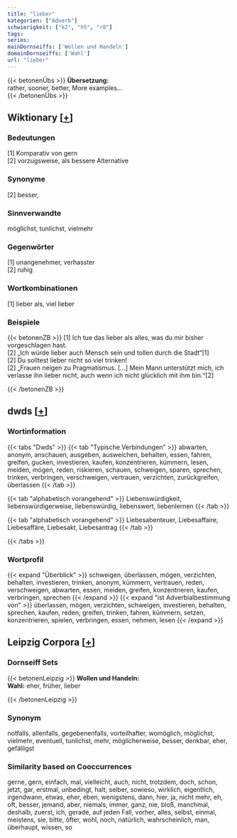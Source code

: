 ```yaml
---
title: "lieber"
kategorien: ["Adverb"]
schwierigkeit: ["k2", "h5", "r8"]
tags:
series:
mainDornseiffs: ['Wollen und Handeln']
domainDornseiffs: ['Wahl']
url: "lieber"
---
```


{{< betonenÜbs >}}
**Übersetzung:**  
rather, sooner, better, More examples...  
{{< /betonenÜbs >}}

## Wiktionary [[+](https://de.wiktionary.org/wiki/lieber)]

### Bedeutungen
[1] Komparativ von gern  
[2] vorzugsweise, als bessere Alternative  

### Synonyme
[2] besser,  

### Sinnverwandte
möglichst, tunlichst, vielmehr  

### Gegenwörter
[1] unangenehmer, verhasster  
[2] ruhig  

### Wortkombinationen
[1] lieber als, viel lieber  

### Beispiele
{{< betonenZB >}}
[1] Ich tue das lieber als alles, was du mir bisher vorgeschlagen hast.  
[2] „Ich würde lieber auch Mensch sein und tollen durch die Stadt“[1]  
[2] Du solltest lieber nicht so viel trinken!  
[2] „Frauen neigen zu Pragmatismus. […] Mein Mann unterstützt mich, ich verlasse ihn lieber nicht, auch wenn ich nicht glücklich mit ihm bin.“[2]  

{{< /betonenZB >}}


## dwds [[+](https://www.dwds.de/wb/lieber)]

### Wortinformation
{{< tabs "Dwds" >}}
{{< tab "Typische Verbindungen" >}}
abwarten, anonym, anschauen, ausgeben, ausweichen, behalten, essen, fahren, greifen, gucken, investieren, kaufen, konzentrieren, kümmern, lesen, meiden, mögen, reden, riskieren, schauen, schweigen, sparen, sprechen, trinken, verbringen, verschweigen, vertrauen, verzichten, zurückgreifen, überlassen
{{< /tab >}}

{{< tab "alphabetisch vorangehend" >}}
Liebenswürdigkeit, liebenswürdigerweise, liebenswürdig, liebenswert, liebenlernen
{{< /tab >}}

{{< tab "alphabetisch vorangehend" >}}
Liebesabenteuer, Liebesaffaire, Liebesaffäre, Liebesakt, Liebesantrag
{{< /tab >}}

{{< /tabs >}}

### Wortprofil
{{< expand "Überblick" >}} schweigen, überlassen, mögen, verzichten, behalten, investieren, trinken, anonym, kümmern, vertrauen, reden, verschweigen, abwarten, essen, meiden, greifen, konzentrieren, kaufen, verbringen, sprechen {{< /expand >}}
{{< expand "ist Adverbialbestimmung von" >}} überlassen, mögen, verzichten, schweigen, investieren, behalten, sprechen, kaufen, reden, greifen, trinken, fahren, kümmern, setzen, konzentrieren, spielen, verbringen, essen, nehmen, lesen {{< /expand >}}

## Leipzig Corpora [[+](https://corpora.uni-leipzig.de/en/res?word=lieber&corpusId=deu_newscrawl-public_2018)]

### Dornseiff Sets
{{< betonenLeipzig >}}
**Wollen und Handeln:**  
**Wahl:** eher, früher, lieber  

{{< /betonenLeipzig >}}

### Synonym
notfalls, allenfalls, gegebenenfalls, vorteilhafter, womöglich, möglichst, vielmehr, eventuell, tunlichst, mehr, möglicherweise, besser, denkbar, eher, gefälligst


### Similarity based on Cooccurrences
gerne, gern, einfach, mal, vielleicht, auch, nicht, trotzdem, doch, schon, jetzt, gar, erstmal, unbedingt, halt, selber, sowieso, wirklich, eigentlich, irgendwann, etwas, eher, eben, wenigstens, dann, hier, ja, nicht mehr, eh, oft, besser, jemand, aber, niemals, immer, ganz, nie, bloß, manchmal, deshalb, zuerst, ich, gerade, auf jeden Fall, vorher, alles, selbst, einmal, meistens, sie, bitte, öfter, wohl, noch, natürlich, wahrscheinlich, man, überhaupt, wissen, so

